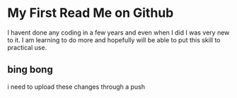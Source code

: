 # My First Read Me on Github

I havent done any coding in a few years and even when I did I was very new to it. I am learning to do more and hopefully will be able to put this skill to practical use.

## bing bong

i need to upload these changes through a push
